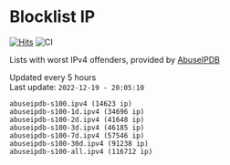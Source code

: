 # Blocklist IP

[![Hits](https://hits.seeyoufarm.com/api/count/incr/badge.svg?url=https%3A%2F%2Fgithub.com%2Fborestad%2Fblocklist-ip%2F&count_bg=%2379C83D&title_bg=%23555555&icon=&icon_color=%23E7E7E7&title=hits&edge_flat=false)](https://hits.seeyoufarm.com)  ![CI](https://img.shields.io/github/workflow/status/borestad/blocklist-ip/CI?style=flat-square)

Lists with worst IPv4 offenders, provided by [AbuseIPDB](https://www.abuseipdb.com/)

<!-- FOOTER-PLACEHOLDER -->
Updated every 5 hours<br>
Last update: `2022-12-19 - 20:05:10`
```
abuseipdb-s100.ipv4 (14623 ip)
abuseipdb-s100-1d.ipv4 (34696 ip)
abuseipdb-s100-2d.ipv4 (41648 ip)
abuseipdb-s100-3d.ipv4 (46185 ip)
abuseipdb-s100-7d.ipv4 (57546 ip)
abuseipdb-s100-30d.ipv4 (91238 ip)
abuseipdb-s100-all.ipv4 (116712 ip)
```
